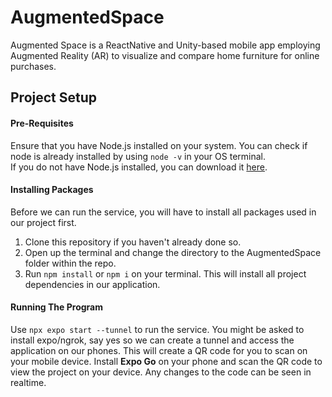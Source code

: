 # AugmentedSpace

Augmented Space is a ReactNative and Unity-based mobile app employing Augmented Reality (AR) to visualize and compare home furniture for online purchases.
    
<!-- Images of application go here before Project Setup -->
      
## Project Setup
#### Pre-Requisites
Ensure that you have Node.js installed on your system. You can check if node is already installed by using
`node -v` in your OS terminal.  
If you do not have Node.js installed, you can download it [here](https://nodejs.org/en/download).
  
#### Installing Packages
Before we can run the service, you will have to install all packages used in our project first.    
1. Clone this repository if you haven't already done so.
2. Open up the terminal and change the directory to the AugmentedSpace folder within the repo.
3. Run `npm install` or `npm i` on your terminal. This will install all project dependencies in our application.
     
#### Running The Program
Use `npx expo start --tunnel` to run the service. You might be asked to install expo/ngrok, say yes so we can create a tunnel and access the application on our phones. This will create a QR code for you to scan on your mobile device. Install **Expo Go** on your phone and scan the QR code to view the project on your device. Any changes to the code can be seen in realtime.
